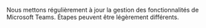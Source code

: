 Nous mettons régulièrement à jour la gestion des fonctionnalités de Microsoft Teams. Étapes peuvent être légèrement différents.